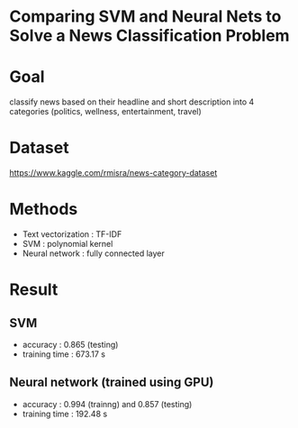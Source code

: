 # Comparing SVM and Neural Nets to Solve a News Classification Problem

# Goal
classify news based on their headline and short description into 4 categories (politics, wellness, entertainment, travel)

# Dataset
https://www.kaggle.com/rmisra/news-category-dataset

# Methods
* Text vectorization : TF-IDF
* SVM : polynomial kernel
* Neural network : fully connected layer

# Result
## SVM
* accuracy : 0.865 (testing)
* training time : 673.17 s

## Neural network (trained using GPU)
* accuracy : 0.994 (trainng) and 0.857 (testing)
* training time : 192.48 s
